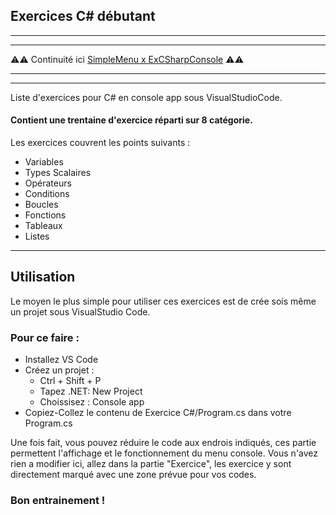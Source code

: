 ## Exercices C# débutant 
_____________________
____________________
⚠️⚠️ Continuité ici [SimpleMenu x ExCSharpConsole](https://github.com/Miiraak/SimpleCoursCSharp) ⚠️⚠️
____________________
_____________________
Liste d'exercices pour C# en console app sous VisualStudioCode.  

#### Contient une trentaine d'exercice réparti sur 8 catégorie.
Les exercices couvrent les points suivants :
- Variables
- Types Scalaires
- Opérateurs
- Conditions
- Boucles
- Fonctions
- Tableaux
- Listes
_________
  
 
## Utilisation
Le moyen le plus simple pour utiliser ces exercices est de crée sois même un projet sous VisualStudio Code. 
### Pour ce faire :
- Installez VS Code
- Créez un projet :
  - Ctrl + Shift + P
  - Tapez .NET: New Project
  - Choissisez : Console app
-  Copiez-Collez le contenu de Exercice C#/Program.cs dans votre Program.cs

Une fois fait, vous pouvez réduire le code aux endrois indiqués, ces partie permettent l'affichage et le fonctionnement du menu console.
Vous n'avez rien a modifier ici, allez dans la partie "Exercice", les exercice y sont directement marqué avec une zone prévue pour vos codes.

### Bon entrainement !
